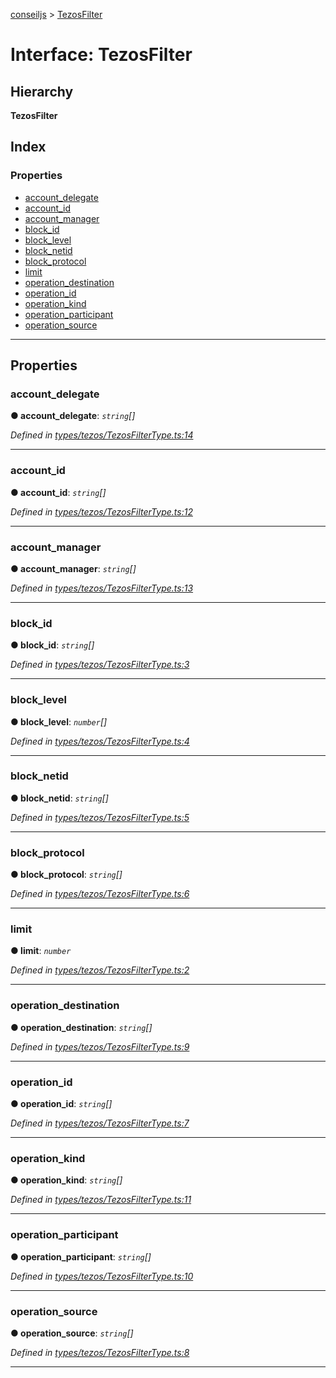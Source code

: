 [conseiljs](../README.md) > [TezosFilter](../interfaces/tezosfilter.md)

# Interface: TezosFilter

## Hierarchy

**TezosFilter**

## Index

### Properties

* [account_delegate](tezosfilter.md#account_delegate)
* [account_id](tezosfilter.md#account_id)
* [account_manager](tezosfilter.md#account_manager)
* [block_id](tezosfilter.md#block_id)
* [block_level](tezosfilter.md#block_level)
* [block_netid](tezosfilter.md#block_netid)
* [block_protocol](tezosfilter.md#block_protocol)
* [limit](tezosfilter.md#limit)
* [operation_destination](tezosfilter.md#operation_destination)
* [operation_id](tezosfilter.md#operation_id)
* [operation_kind](tezosfilter.md#operation_kind)
* [operation_participant](tezosfilter.md#operation_participant)
* [operation_source](tezosfilter.md#operation_source)

---

## Properties

<a id="account_delegate"></a>

###  account_delegate

**● account_delegate**: *`string`[]*

*Defined in [types/tezos/TezosFilterType.ts:14](https://github.com/Cryptonomic/ConseilJS/blob/9d6b05b/src/types/tezos/TezosFilterType.ts#L14)*

___
<a id="account_id"></a>

###  account_id

**● account_id**: *`string`[]*

*Defined in [types/tezos/TezosFilterType.ts:12](https://github.com/Cryptonomic/ConseilJS/blob/9d6b05b/src/types/tezos/TezosFilterType.ts#L12)*

___
<a id="account_manager"></a>

###  account_manager

**● account_manager**: *`string`[]*

*Defined in [types/tezos/TezosFilterType.ts:13](https://github.com/Cryptonomic/ConseilJS/blob/9d6b05b/src/types/tezos/TezosFilterType.ts#L13)*

___
<a id="block_id"></a>

###  block_id

**● block_id**: *`string`[]*

*Defined in [types/tezos/TezosFilterType.ts:3](https://github.com/Cryptonomic/ConseilJS/blob/9d6b05b/src/types/tezos/TezosFilterType.ts#L3)*

___
<a id="block_level"></a>

###  block_level

**● block_level**: *`number`[]*

*Defined in [types/tezos/TezosFilterType.ts:4](https://github.com/Cryptonomic/ConseilJS/blob/9d6b05b/src/types/tezos/TezosFilterType.ts#L4)*

___
<a id="block_netid"></a>

###  block_netid

**● block_netid**: *`string`[]*

*Defined in [types/tezos/TezosFilterType.ts:5](https://github.com/Cryptonomic/ConseilJS/blob/9d6b05b/src/types/tezos/TezosFilterType.ts#L5)*

___
<a id="block_protocol"></a>

###  block_protocol

**● block_protocol**: *`string`[]*

*Defined in [types/tezos/TezosFilterType.ts:6](https://github.com/Cryptonomic/ConseilJS/blob/9d6b05b/src/types/tezos/TezosFilterType.ts#L6)*

___
<a id="limit"></a>

###  limit

**● limit**: *`number`*

*Defined in [types/tezos/TezosFilterType.ts:2](https://github.com/Cryptonomic/ConseilJS/blob/9d6b05b/src/types/tezos/TezosFilterType.ts#L2)*

___
<a id="operation_destination"></a>

###  operation_destination

**● operation_destination**: *`string`[]*

*Defined in [types/tezos/TezosFilterType.ts:9](https://github.com/Cryptonomic/ConseilJS/blob/9d6b05b/src/types/tezos/TezosFilterType.ts#L9)*

___
<a id="operation_id"></a>

###  operation_id

**● operation_id**: *`string`[]*

*Defined in [types/tezos/TezosFilterType.ts:7](https://github.com/Cryptonomic/ConseilJS/blob/9d6b05b/src/types/tezos/TezosFilterType.ts#L7)*

___
<a id="operation_kind"></a>

###  operation_kind

**● operation_kind**: *`string`[]*

*Defined in [types/tezos/TezosFilterType.ts:11](https://github.com/Cryptonomic/ConseilJS/blob/9d6b05b/src/types/tezos/TezosFilterType.ts#L11)*

___
<a id="operation_participant"></a>

###  operation_participant

**● operation_participant**: *`string`[]*

*Defined in [types/tezos/TezosFilterType.ts:10](https://github.com/Cryptonomic/ConseilJS/blob/9d6b05b/src/types/tezos/TezosFilterType.ts#L10)*

___
<a id="operation_source"></a>

###  operation_source

**● operation_source**: *`string`[]*

*Defined in [types/tezos/TezosFilterType.ts:8](https://github.com/Cryptonomic/ConseilJS/blob/9d6b05b/src/types/tezos/TezosFilterType.ts#L8)*

___

